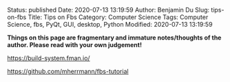 Status: published
Date: 2020-07-13 13:19:59
Author: Benjamin Du
Slug: tips-on-fbs
Title: Tips on Fbs
Category: Computer Science
Tags: Computer Science, fbs, PyQt, GUI, desktop, Python
Modified: 2020-07-13 13:19:59

**Things on this page are fragmentary and immature notes/thoughts of the author. Please read with your own judgement!**

https://build-system.fman.io/

https://github.com/mherrmann/fbs-tutorial